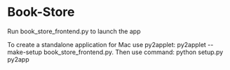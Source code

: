 # Book-Store

Run book_store_frontend.py to launch the app

To create a standalone application for Mac use py2applet:
py2applet --make-setup book_store_frontend.py.
Then use command: python setup.py py2app
